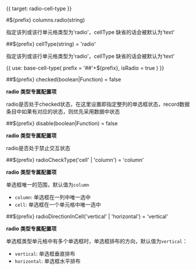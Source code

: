 {{ target: radio-cell-type }}

#${prefix} columns.radio(string)

指定该列或该行单元格类型为'radio'，cellType 缺省的话会被默认为'text'

##${prefix} cellType(string) = 'radio'

指定该列或该行单元格类型为'radio'，cellType 缺省的话会被默认为'text'

{{ use: base-cell-type(
    prefix = '##'+${prefix},
    isRadio = true
) }}

##${prefix} checked(boolean|Function) = false

**radio 类型专属配置项**

radio是否处于checked状态，在这里设置即指定整列的单选框状态，record数据条目中如果有对应的状态，则优先采用数据中状态

##${prefix} disable(boolean|Function) = false

**radio 类型专属配置项**

radio是否处于禁止交互状态

##${prefix} radioCheckType('cell' | 'column') = 'column'

**radio 类型专属配置项**

单选框唯一的范围，默认值为`column`

  * `column`: 单选框在一列中唯一选中
  * `cell`: 单选框在一个单元格中唯一选中

##${prefix} radioDirectionInCell('vertical' | 'horizontal') = 'vertical'

**radio 类型专属配置项**

单选框类型单元格中有多个单选框时，单选框排布的方向，默认值为`vertical`：

  * `vertical`: 单选框垂直排布
  * `horizontal`: 单选框水平排布

